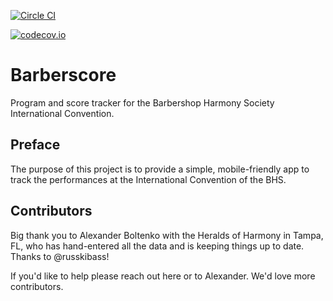 [![Circle CI](https://circleci.com/gh/dbinetti/barberscore.svg?branch=master)](https://circleci.com/gh/dbinetti/barberscore)

[![codecov.io](https://codecov.io/github/dbinetti/barberscore/coverage.svg?branch=master)](https://codecov.io/github/dbinetti/barberscore?branch=master)


# Barberscore

Program and score tracker for the Barbershop Harmony Society International Convention.

## Preface
The purpose of this project is to provide a simple, mobile-friendly app to track the performances at the International Convention of the BHS.

## Contributors
Big thank you to Alexander Boltenko with the Heralds of Harmony in Tampa, FL, who has hand-entered all the data and is keeping things up to date.  Thanks to @russkibass!

If you'd like to help please reach out here or to Alexander.  We'd love more contributors.
